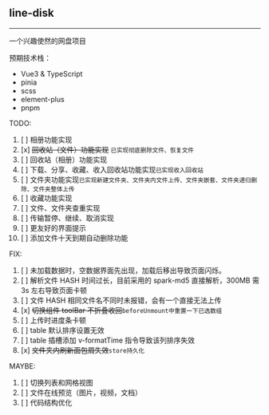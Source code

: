 ## line-disk

---

一个兴趣使然的网盘项目

预期技术栈：

-   Vue3 & TypeScript
-   pinia
-   scss
-   element-plus
-   pnpm

TODO:

1. [ ] 相册功能实现
2. [x] ~~回收站（文件）功能实现~~ `已实现彻底删除文件、恢复文件`
3. [ ] 回收站（相册）功能实现
4. [ ] 下载、分享、收藏、收入回收站功能实现`已实现收入回收站`
5. [ ] 文件夹功能实现`已实现新建文件夹、文件夹内文件上传、文件夹嵌套、文件夹递归删除、文件夹整体上传`
6. [ ] 收藏功能实现
7. [ ] 文件、文件夹查重实现
8. [ ] 传输暂停、继续、取消实现
9. [ ] 更友好的界面提示
10. [ ] 添加文件十天到期自动删除功能

FIX:

1. [ ] 未加载数据时，空数据界面先出现，加载后移出导致页面闪烁。
2. [ ] 解析文件 HASH 时间过长，目前采用的 spark-md5 直接解析，300MB 需 3s 左右导致页面卡顿
3. [ ] 文件 HASH 相同文件名不同时未报错，会有一个直接无法上传
4. [x] ~~切换组件 toolBar 不折叠收回~~`beforeUnmount中重置一下已选数组`
5. [ ] 上传时进度条卡顿
6. [ ] table 默认排序设置无效
7. [ ] table 插槽添加 v-formatTime 指令导致该列排序失效
8. [x] ~~文件夹内刷新面包屑失效~~`store持久化`

MAYBE:

1. [ ] 切换列表和网格视图
2. [ ] 文件在线预览（图片，视频，文档）
3. [ ] 代码结构优化

